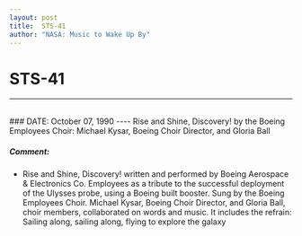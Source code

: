```yaml
---
layout: post
title:  STS-41
author: "NASA: Music to Wake Up By"
---
```


# STS-41
----
<br/>
### DATE: October 07, 1990
----
Rise and Shine, Discovery! by the Boeing Employees Choir: Michael Kysar, Boeing Choir Director, and Gloria Ball

##### Comment:
* Rise and Shine, Discovery! written and performed by Boeing Aerospace & Electronics Co. Employees as a tribute to the successful deployment of the Ulysses probe,  using a Boeing built booster. Sung by the Boeing Employees Choir. Michael Kysar, Boeing Choir Director, and Gloria Ball, choir members, collaborated on words and music. It includes the refrain: Sailing along, sailing along, flying to explore the galaxy
